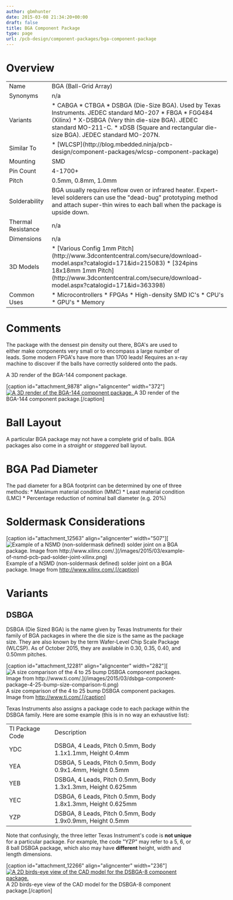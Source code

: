 ```yaml
---
author: gbmhunter
date: 2015-03-08 21:34:20+00:00
draft: false
title: BGA Component Package
type: page
url: /pcb-design/component-packages/bga-component-package
---
```


# Overview

<table style="width: 600px;" ><tbody ><tr >
<td style="width: 100px;" >Name
</td>
<td >BGA (Ball-Grid Array)
</td></tr><tr >
<td >Synonyms
</td>
<td >n/a
</td></tr><tr >
<td >Variants
</td>
<td >  * CABGA  * CTBGA  * DSBGA (Die-Size BGA). Used by Texas Instruments. JEDEC standard MO-207  * FBGA  * FGG484 (Xilinx)  * X-DSBGA (Very thin die-size BGA). JEDEC standard MO-211-C.  * xDSB (Square and rectangular die-size BGA). JEDEC standard MO-207N.
</td></tr><tr >
<td >Similar To
</td>
<td >  * [WLCSP](http://blog.mbedded.ninja/pcb-design/component-packages/wlcsp-component-package)
</td></tr><tr >
<td >Mounting
</td>
<td >SMD
</td></tr><tr >
<td >Pin Count
</td>
<td >4-1700+
</td></tr><tr >
<td >Pitch
</td>
<td >0.5mm, 0.8mm, 1.0mm
</td></tr><tr >
<td >Solderability
</td>
<td >BGA usually requires reflow oven or infrared heater. Expert-level solderers can use the "dead-bug" prototyping method and attach super-thin wires to each ball when the package is upside down.
</td></tr><tr >
<td >Thermal Resistance
</td>
<td >n/a
</td></tr><tr >
<td >Dimensions
</td>
<td >n/a
</td></tr><tr >
<td >3D Models
</td>
<td >  * [Various Config 1mm Pitch](http://www.3dcontentcentral.com/secure/download-model.aspx?catalogid=171&id=215083)  * [324pins 18x18mm 1mm Pitch](http://www.3dcontentcentral.com/secure/download-model.aspx?catalogid=171&id=363398)
</td></tr><tr >
<td >Common Uses
</td>
<td >  * Microcontrollers  * FPGAs  * High-density SMD IC's  * CPU's  * GPU's  * Memory
</td></tr></tbody></table>

# Comments

The package with the densest pin density out there, BGA's are used to either make components very small or to encompass a large number of leads. Some modern FPGA's have more than 1700 leads! Requires an x-ray machine to discover if the balls have correctly soldered onto the pads.

A 3D render of the BGA-144 component package.

[caption id="attachment_9878" align="aligncenter" width="372"][![A 3D render of the BGA-144 component package.](/images/2015/03/bga-144-component-package-3d-render.jpg)
](/images/2015/03/bga-144-component-package-3d-render.jpg) A 3D render of the BGA-144 component package.[/caption]

# Ball Layout

A particular BGA package may not have a complete grid of balls. BGA packages also come in a _straight_ or _staggered_ ball layout.

# BGA Pad Diameter

The pad diameter for a BGA footprint can be determined by one of three methods:  * Maximum material condition (MMC)  * Least material condition (LMC)  * Percentage reduction of nominal ball diameter (e.g. 20%)

# Soldermask Considerations

[caption id="attachment_12563" align="aligncenter" width="507"][![Example of a NSMD (non-soldermask defined) solder joint on a BGA package. Image from http://www.xilinx.com/.](/images/2015/03/example-of-nsmd-pcb-pad-solder-joint-xilinx.png)
](/images/2015/03/example-of-nsmd-pcb-pad-solder-joint-xilinx.png) Example of a NSMD (non-soldermask defined) solder joint on a BGA package. Image from http://www.xilinx.com/.[/caption]

# Variants

## DSBGA

DSBGA (Die Sized BGA) is the name given by Texas Instruments for their family of BGA packages in where the die size is the same as the package size. They are also known by the term Wafer-Level Chip Scale Package (WLCSP). As of October 2015, they are available in 0.30, 0.35, 0.40, and 0.50mm pitches. 

[caption id="attachment_12281" align="aligncenter" width="282"][![A size comparison of the 4 to 25 bump DSBGA component packages. Image from http://www.ti.com/.](/images/2015/03/dsbga-component-package-4-25-bump-size-comparison-ti.png)
](/images/2015/03/dsbga-component-package-4-25-bump-size-comparison-ti.png) A size comparison of the 4 to 25 bump DSBGA component packages. Image from http://www.ti.com/.[/caption]

Texas Instruments also assigns a package code to each package within the DSBGA family. Here are some example (this is in no way an exhaustive list):

<table ><tbody ><tr >
<td >TI Package Code
</td>
<td >Description
</td></tr><tr >
<td >YDC
</td>
<td >DSBGA, 4 Leads, Pitch 0.5mm, Body 1.1x1.1mm, Height 0.4mm
</td></tr><tr >
<td >YEA
</td>
<td >DSBGA, 5 Leads, Pitch 0.5mm, Body 0.9x1.4mm, Height 0.5mm
</td></tr><tr >
<td >YEB
</td>
<td >DSBGA, 4 Leads, Pitch 0.5mm, Body 1.3x1.3mm, Height 0.625mm
</td></tr><tr >
<td >YEC
</td>
<td >DSBGA, 6 Leads, Pitch 0.5mm, Body 1.8x1.3mm, Height 0.625mm
</td></tr><tr >
<td >YZP
</td>
<td >DSBGA, 8 Leads, Pitch 0.5mm, Body 1.9x0.9mm, Height 0.5mm
</td></tr></tbody></table>

Note that confusingly, the three letter Texas Instrument's code is **not unique** for a particular package. For example, the code "YZP" may refer to a 5, 6, or 8 ball DSBGA package, which also may have **different** height, width and length dimensions. 

[caption id="attachment_12266" align="aligncenter" width="236"][![A 2D birds-eye view of the CAD model for the DSBGA-8 component package.](/images/2015/03/dsbga-8-component-package-2d-pcb-footprint-birds-eye.png)
](/images/2015/03/dsbga-8-component-package-2d-pcb-footprint-birds-eye.png) A 2D birds-eye view of the CAD model for the DSBGA-8 component package.[/caption]
